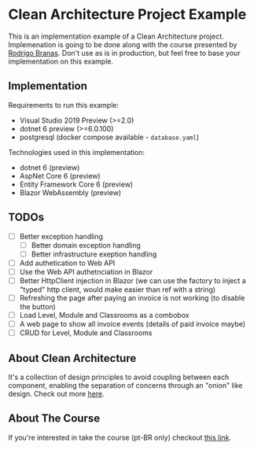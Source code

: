 # Clean Architecture Project Example
This is an implementation example of a Clean Architecture project. Implemenation is going to be done along with the course presented by [Rodrigo Branas](https://github.com/rodrigobranas). Don't use as is in production, but feel free to base your implementation on this example.

## Implementation
Requirements to run this example:
- Visual Studio 2019 Preview (>=2.0)
- dotnet 6 preview (>=6.0.100)
- postgresql (docker compose available - `database.yaml`)

Technologies used in this implementation:
- dotnet 6 (preview)
- AspNet Core 6 (preview)
- Entity Framework Core 6 (preview)
- Blazor WebAssembly (preview)

## TODOs
- [ ] Better exception handling
     - [ ] Better domain exception handling
     - [ ] Better infrastructure exeption handling
- [ ] Add authetication to Web API
- [ ] Use the Web API authetnciation in Blazor
- [ ] Better HttpClient injection in Blazor (we can use the factory to inject a "typed" http client, would make easier than ref with a string)
- [ ] Refreshing the page after paying an invoice is not working (to disable the button)
- [ ] Load Level, Module and Classrooms as a combobox
- [ ] A web page to show all invoice events (details of paid invoice maybe)
- [ ] CRUD for Level, Module and Classrooms

## About Clean Architecture
It's a collection of design principles to avoid coupling between each component, enabling the separation of concerns through an "onion" like design. Check out more [here](https://blog.cleancoder.com/uncle-bob/2012/08/13/the-clean-architecture.html).

## About The Course
If you're interested in take the course (pt-BR only) checkout [this link]( https://app.agilecode.com.br/public/products/cd4aea57-4b43-41e9-bda5-f487c3817b29).